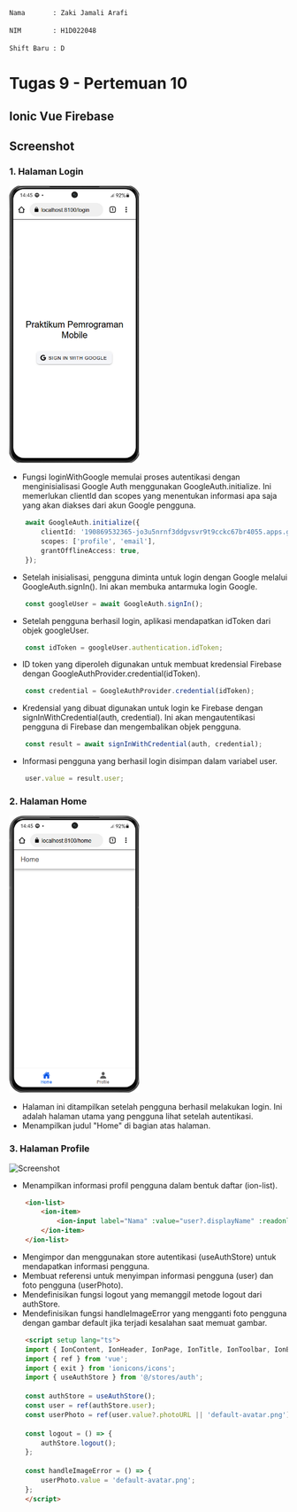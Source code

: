     Nama       : Zaki Jamali Arafi

    NIM        : H1D022048

    Shift Baru : D

# Tugas 9 - Pertemuan 10
## Ionic Vue Firebase

## Screenshot

### 1. Halaman Login
<img src="login.png" alt="Screenshot" height="500">

- Fungsi loginWithGoogle memulai proses autentikasi dengan menginisialisasi Google Auth menggunakan GoogleAuth.initialize. Ini memerlukan clientId dan scopes yang menentukan informasi apa saja yang akan diakses dari akun Google pengguna.

``` typescript
    await GoogleAuth.initialize({
        clientId: '190869532365-jo3u5nrnf3ddgvsvr9t9cckc67br4055.apps.googleusercontent.com',
        scopes: ['profile', 'email'],
        grantOfflineAccess: true,
    });
```

- Setelah inisialisasi, pengguna diminta untuk login dengan Google melalui GoogleAuth.signIn(). Ini akan membuka antarmuka login Google.

``` typescript
    const googleUser = await GoogleAuth.signIn();
```
- Setelah pengguna berhasil login, aplikasi mendapatkan idToken dari objek googleUser.

``` typescript
    const idToken = googleUser.authentication.idToken;
```

- ID token yang diperoleh digunakan untuk membuat kredensial Firebase dengan GoogleAuthProvider.credential(idToken).

``` typescript
    const credential = GoogleAuthProvider.credential(idToken);
```

- Kredensial yang dibuat digunakan untuk login ke Firebase dengan signInWithCredential(auth, credential). Ini akan mengautentikasi pengguna di Firebase dan mengembalikan objek pengguna.

``` typescript
    const result = await signInWithCredential(auth, credential);
```
- Informasi pengguna yang berhasil login disimpan dalam variabel user.

``` typescript
    user.value = result.user;
```

### 2. Halaman Home
<img src="home.png" alt="Screenshot" height="500">

- Halaman ini ditampilkan setelah pengguna berhasil melakukan login. Ini adalah halaman utama yang pengguna lihat setelah autentikasi.
- Menampilkan judul "Home" di bagian atas halaman.

### 3. Halaman Profile
<img src="src/assets/login.png" alt="Screenshot" height="500">

- Menampilkan informasi profil pengguna dalam bentuk daftar (ion-list).

``` html
    <ion-list>
        <ion-item>
            <ion-input label="Nama" :value="user?.displayName" :readonly="true"></ion-input>
        </ion-item>
    </ion-list>
```

- Mengimpor dan menggunakan store autentikasi (useAuthStore) untuk mendapatkan informasi pengguna.
- Membuat referensi untuk menyimpan informasi pengguna (user) dan foto pengguna (userPhoto).
- Mendefinisikan fungsi logout yang memanggil metode logout dari authStore.
- Mendefinisikan fungsi handleImageError yang mengganti foto pengguna dengan gambar default jika terjadi kesalahan saat memuat gambar.

``` html
    <script setup lang="ts">
    import { IonContent, IonHeader, IonPage, IonTitle, IonToolbar, IonButton, IonIcon, IonLabel, IonAvatar, IonList, IonItem, IonInput } from '@ionic/vue';
    import { ref } from 'vue';
    import { exit } from 'ionicons/icons';
    import { useAuthStore } from '@/stores/auth';

    const authStore = useAuthStore();
    const user = ref(authStore.user);
    const userPhoto = ref(user.value?.photoURL || 'default-avatar.png');

    const logout = () => {
        authStore.logout();
    };

    const handleImageError = () => {
        userPhoto.value = 'default-avatar.png';
    };
    </script>
```